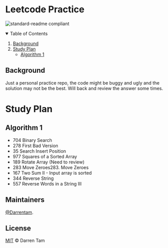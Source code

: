 # Leetcode Practice

![standard-readme compliant](https://img.shields.io/badge/readme%20style-standard-brightgreen.svg?style=flat-square)
<details open="open">
  <summary>Table of Contents</summary>
  <ol>
    <li>
      <a href="#Background#Background">Background</a>
    </li>
    <li>
      <a href="#Study Plan">Study Plan</a>
      <ul>
        <li><a href="#Algorithm 1">Algorithm 1</a></li>
      </ul>
    </li>
  </ol>
</details>



## Background

Just a personal practice repo, the code might be buggy and ugly and the solution may not be the best.
Will back and review the answer some times.

# Study Plan
## Algorithm 1

- 704 Binary Search
- 278 First Bad Version
- 35 Search Insert Position
- 977 Squares of a Sorted Array
- 189 Rotate Array (Need to review)
- 283 Move Zeroes283. Move Zeroes
- 167 Two Sum II - Input array is sorted
- 344 Reverse String
- 557 Reverse Words in a String III


## Maintainers
[@Darrentam](https://github.com/Darrentam).

## License

[MIT](LICENSE) © Darren Tam